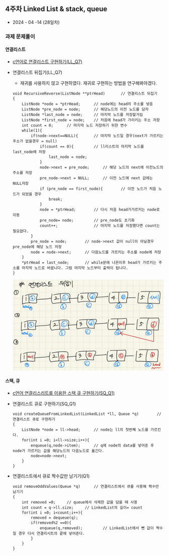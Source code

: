 ## 4주차 Linked List & stack, queue

* 2024 - 04 -14 (28일차)   

### 과제 문제풀이    

#### 연결리스트     

* [c언어로 연결리스트 구현하기(LL_Q7)](https://github.com/dongyeoppp/Data-Structures/tree/master/Linked_List)    

* 연결리스트 뒤집기(LL_Q7)        
    * 재귀를 사용하지 않고 구현하였다. 재귀로 구현하는 방법을 연구해봐야겠다.   
    ```
    void RecursiveReverse(ListNode **ptrHead)		// 연결리스트 뒤집기  
    {
        ListNode *node = *ptrHead;		// node에는 head의 주소를 넣음  
        ListNode *pre_node = node;		// 해당노드의 이전 노드를 담자  
        ListNode *last_node = node;		// 마지막 노드를 저장할거임   
        ListNode *first_node = node;	// 처음에 head가 가리키는 주소 저장    
        int count = 0;		// 마지막 노드 저장하기 위한 변수    
        while(1){
            if(node->next==NULL){		// 마지막 노드일 경우(next가 가르키는 주소가 없을경우 = null)
                if(count == 0){			// ll리스트의 마지막 노드를 last_node에 저장  
                    last_node = node;
                }
                node->next = pre_node;		// 해당 노드의 next에 이전노드의 주소를 저장  
                pre_node->next = NULL;		// 이전 노드에 next 값에는 NULL저장  
                if (pre_node == first_node){		// 이전 노드가 처음 노드가 되었을 경우 
                    break;
                }
                node = *ptrHead;		// 다시 처음 head가가르키는 node로 이동  
                pre_node= node;			// pre_node도 초기화   
                count++;				// 마지막 노드를 저장했다면 count는 필요없다.  
            }
            pre_node = node;		// node->next 값이 null이 아닐경우 pre_node에 해당 노드 저장   
            node = node->next;		// 다음노드를 가르키는 주소를 node에 저장   
        }
        *ptrHead = last_node;		// while문에 나온이후 head가 가르키는 주소를 마지막 노드로 바꿉니다. 그럼 마지막 노드부터 출력이 됩니다.   
    }
    ```    
    <img src="./img/image12.jpg">     

#### 스택, 큐   

* [c언어 연결리스리트를 이용한 스택 큐 구현하기(SQ_Q1)](https://github.com/dongyeoppp/Data-Structures/tree/master/Stack_and_Queue)  

* 연결리스트 큐로 구현하기(SQ_Q1)      
    ```
    void createQueueFromLinkedList(LinkedList *ll, Queue *q)		// 연결리스트 큐로 구현하기  
    {
        ListNode *node = ll->head;		// node는 ll의 첫번째 노드를 가르킨다.  
        for(int i =0; i<ll->size;i++){		
            enqueue(q,node->item);		// q에 node의 data를 넣어준 후 node가 가르키는 값을 해당노드의 다음노드로 옮긴다.  
            node=node->next;
        }
    }
    ```   
* 연결리스트에서 큐로 짝수값만 남기기(Q1)   
    ```
    void removeOddValues(Queue *q)		// 연결리스트에서 큐를 사용해 짝수만 남기기
    {
        int removed =0;		// queue에서 삭제한 값을 담을 때 사용  
        int count = q->ll.size;		// LinkedList의 길이= count
        for(int i =0; i<count;i++){
            removed = dequeue(q);		
            if(removed%2 ==0){
                enqueue(q,removed);			// LinkedList에서 뺀 값이 짝수일 경우 다시 연결리시트의 끝에 넣어준다.   
            }
        }
    }
    ```    


